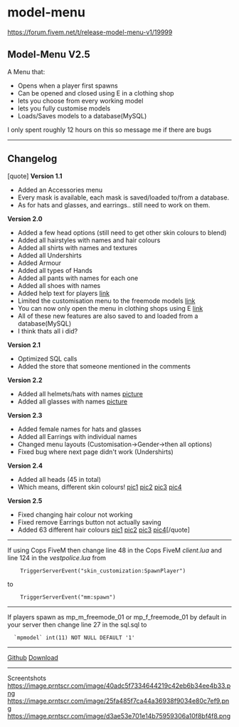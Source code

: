 # model-menu
https://forum.fivem.net/t/release-model-menu-v1/19999
## Model-Menu V2.5
A Menu that:

* Opens when a player first spawns
* Can be opened and closed using E in a clothing shop
* lets you choose from every working model
* lets you fully customise models
* Loads/Saves models to a database(MySQL)

I only spent roughly 12 hours on this so message me if there are bugs


----------
## Changelog
[quote]
**Version 1.1**

* Added an Accessories menu
* Every mask is available, each mask is saved/loaded to/from a database.
* As for hats and glasses, and earrings.. still need to work on them.

**Version 2.0**

* Added a few head options (still need to get other skin colours to blend)
* Added all hairstyles with names and hair colours
* Added all shirts with names and textures
* Added all Undershirts
* Added Armour
* Added all types of Hands
* Added all pants with names for each one
* Added all shoes with names
* Added help text for players [link](http://prntscr.com/fb93zy)
* Limited the customisation menu to the freemode models [link](http://prntscr.com/fb94cx)
* You can now only open the menu in clothing shops using E [link](http://prntscr.com/fb95b6)
* All of these new features are also saved to and loaded from a database(MySQL)
* I think thats all i did?

**Version 2.1**

* Optimized SQL calls
* Added the store that someone mentioned in the comments

**Version 2.2**

* Added all helmets/hats with names [picture](https://prnt.sc/fc40qx)
* Added all glasses with names [picture](https://prnt.sc/fc40w1)

**Version 2.3**

* Added female names for hats and glasses
* Added all Earrings with individual names
* Changed menu layouts (Customisation->Gender->then all options)
* Fixed bug where next page didn't work (Undershirts)

**Version 2.4**

* Added all heads (45 in total)
* Which means, different skin colours! [pic1](http://prntscr.com/fckeuj) [pic2](http://prntscr.com/fckfqi) [pic3](http://prntscr.com/fckg1z) [pic4](http://prntscr.com/fckg6b)

**Version 2.5**

* Fixed changing hair colour not working
* Fixed remove Earrings button not actually saving
* Added 63 different hair colours [pic1](https://prnt.sc/fct3j7) [pic2](https://prnt.sc/fct3ny) [pic3](https://prnt.sc/fct3qx) [pic4](https://prnt.sc/fct3zx)[/quote]

----------

If using Cops FiveM then change line 48 in the Cops FiveM _client.lua_ and line 124 in the _vestpolice.lua_ from
```
	TriggerServerEvent("skin_customization:SpawnPlayer")
```
to
```
    TriggerServerEvent("mm:spawn")
```

----------


If players spawn as mp_m_freemode_01 or mp_f_freemode_01 by default in your server then change line 27 in the sql.sql to
```
  `mpmodel` int(11) NOT NULL DEFAULT '1'
```
----------

[Github](https://github.com/FrazzIe/model-menu)
[Download](https://github.com/FrazzIe/model-menu/archive/master.zip)

----------
Screentshots
https://image.prntscr.com/image/40adc5f7334644219c42eb6b34ee4b33.png
https://image.prntscr.com/image/25fa485f7ca44a36938f9034e80c7ef9.png
https://image.prntscr.com/image/d3ae53e701e14b75959306a10f8bf4f8.png
